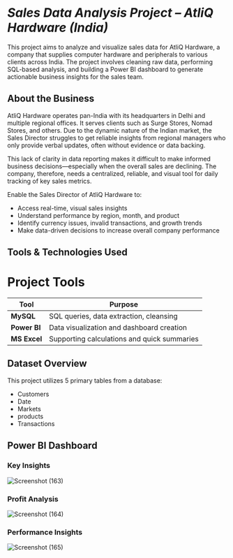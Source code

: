 # ***Sales Data Analysis Project – AtliQ Hardware (India)***

This project aims to analyze and visualize sales data for AtliQ Hardware, a company that supplies computer hardware and peripherals to various clients across India. The project involves cleaning raw data, performing SQL-based analysis, and building a Power BI dashboard to generate actionable business insights for the sales team.

## About the Business
AtliQ Hardware operates pan-India with its headquarters in Delhi and multiple regional offices. It serves clients such as Surge Stores, Nomad Stores, and others. Due to the dynamic nature of the Indian market, the Sales Director struggles to get reliable insights from regional managers who only provide verbal updates, often without evidence or data backing.

This lack of clarity in data reporting makes it difficult to make informed business decisions—especially when the overall sales are declining. The company, therefore, needs a centralized, reliable, and visual tool for daily tracking of key sales metrics.

Enable the Sales Director of AtliQ Hardware to:

- Access real-time, visual sales insights
- Understand performance by region, month, and product
- Identify currency issues, invalid transactions, and growth trends
- Make data-driven decisions to increase overall company performance

 ## Tools & Technologies Used

 # Project Tools

| Tool        | Purpose                                     |
|-------------|---------------------------------------------|
| **MySQL** | SQL queries, data extraction, cleansing     |
| **Power BI**| Data visualization and dashboard creation   |
| **MS Excel**| Supporting calculations and quick summaries |

## Dataset Overview
This project utilizes 5 primary tables from a database:

- Customers
- Date
- Markets
- products
- Transactions

## Power BI Dashboard

### Key Insights

![Screenshot (163)](https://github.com/user-attachments/assets/2260d9f8-3e3b-4e7c-bba6-7f7b8c7fbcb2)

### Profit Analysis

![Screenshot (164)](https://github.com/user-attachments/assets/8d5684d8-2f31-4d1f-bcf9-89fd1d8bc55d)

### Performance Insights

![Screenshot (165)](https://github.com/user-attachments/assets/8bb7f56a-49c8-423e-97ec-495cd299efbb)





